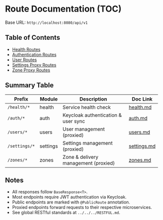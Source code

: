 # Route Documentation (TOC)

Base URL: `http://localhost:8080/api/v1`

## Table of Contents

- [Health Routes](./health.md)
- [Authentication Routes](./auth.md)
- [User Routes](./users.md)
- [Settings Proxy Routes](./settings.md)
- [Zone Proxy Routes](./zones.md)

## Summary Table

| Prefix           | Module       | Description                            | Doc Link         |
|------------------|--------------|----------------------------------------|------------------|
| `/health/*`      | health       | Service health check                   | [health.md](./health.md) |
| `/auth/*`        | auth         | Keycloak authentication & user sync    | [auth.md](./auth.md) |
| `/users/*`       | users        | User management (proxied)              | [users.md](./users.md) |
| `/settings/*`    | settings     | Settings management (proxied)          | [settings.md](./settings.md) |
| `/zones/*`       | zones        | Zone & delivery management (proxied)   | [zones.md](./zones.md) |

## Notes
- All responses follow `BaseResponse<T>`.
- Most endpoints require JWT authentication via Keycloak.
- Public endpoints are marked with `@PublicRoute` annotation.
- Proxied endpoints forward requests to their respective microservices.
- See global RESTful standards at `../../../RESTFUL.md`.
